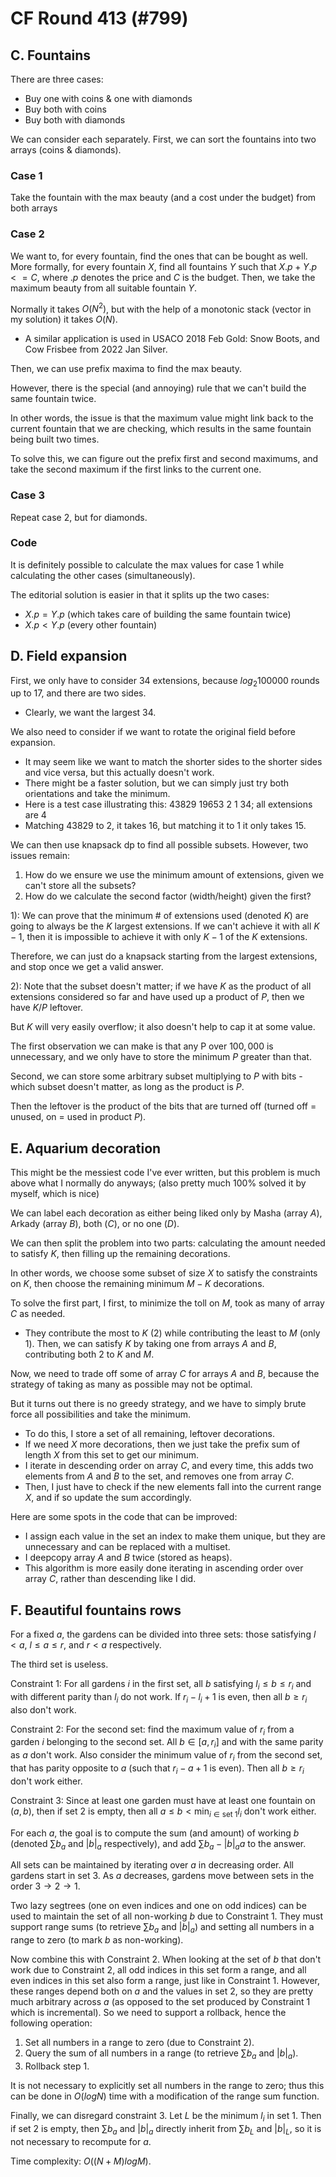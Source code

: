 # CF Round 413 (#799)

## C. Fountains

There are three cases:
 - Buy one with coins & one with diamonds
 - Buy both with coins
 - Buy both with diamonds

We can consider each separately. First, we can sort the fountains into two arrays (coins & diamonds).

### Case 1
Take the fountain with the max beauty (and a cost under the budget) from both arrays

### Case 2
We want to, for every fountain, find the ones that can be bought as well.
More formally, for every fountain $X$, find all fountains $Y$ such that $X.p+Y.p <= C$, where $.p$ denotes the price and $C$ is the budget.
Then, we take the maximum beauty from all suitable fountain $Y$.

Normally it takes $O(N^2)$, but with the help of a monotonic stack (vector in my solution) it takes $O(N)$.
 - A similar application is used in USACO 2018 Feb Gold: Snow Boots, and Cow Frisbee from 2022 Jan Silver.

Then, we can use prefix maxima to find the max beauty.

However, there is the special (and annoying) rule that we can't build the same fountain twice.

In other words, the issue is that the maximum value might link back to the current fountain that we are checking,
which results in the same fountain being built two times.

To solve this, we can figure out the prefix first and second maximums, and take the second maximum if the first links to the current one.

### Case 3
Repeat case 2, but for diamonds.

### Code
It is definitely possible to calculate the max values for case 1 while calculating the other cases (simultaneously).

The editorial solution is easier in that it splits up the two cases:
 - $X.p = Y.p$ (which takes care of building the same fountain twice)
 - $X.p < Y.p$ (every other fountain)

## D. Field expansion
First, we only have to consider $34$ extensions, because $log_2 100000$ rounds up to $17$, and there are two sides.
 - Clearly, we want the largest $34$.

We also need to consider if we want to rotate the original field before expansion.
 - It may seem like we want to match the shorter sides to the shorter sides and vice versa, but this actually doesn't work.
 - There might be a faster solution, but we can simply just try both orientations and take the minimum.
 - Here is a test case illustrating this: 43829 19653 2 1 34; all extensions are 4
 - Matching 43829 to 2, it takes 16, but matching it to 1 it only takes 15.

We can then use knapsack dp to find all possible subsets. However, two issues remain:
1) How do we ensure we use the minimum amount of extensions, given we can't store all the subsets?
2) How do we calculate the second factor (width/height) given the first?

1): We can prove that the minimum # of extensions used (denoted $K$) are going to always be the $K$ largest extensions. If we can't achieve it with all $K-1$, then it is impossible to achieve it with only $K-1$ of the $K$ extensions.

Therefore, we can just do a knapsack starting from the largest extensions, and stop once we get a valid answer.

2): Note that the subset doesn't matter; if we have $K$ as the product of all extensions considered so far and have used up a product of $P$, then we have $K/P$ leftover.

But $K$ will very easily overflow; it also doesn't help to cap it at some value.

The first observation we can make is that any P over $100,000$ is unnecessary, and we only have to store the minimum $P$ greater than that.

Second, we can store some arbitrary subset multiplying to $P$ with bits - which subset doesn't matter, as long as the product is $P$.

Then the leftover is the product of the bits that are turned off (turned off = unused, on = used in product $P$).

## E. Aquarium decoration
This might be the messiest code I've ever written, but this problem is much above what I normally do anyways;
(also pretty much 100% solved it by myself, which is nice)

We can label each decoration as either being liked only by Masha (array $A$), Arkady (array $B$), both ($C$), or no one ($D$).

We can then split the problem into two parts: calculating the amount needed to satisfy $K$, then filling up the remaining decorations.

In other words, we choose some subset of size $X$ to satisfy the constraints on $K$, then choose the remaining minimum $M-K$ decorations.

To solve the first part, I first, to minimize the toll on $M$, took as many of array $C$ as needed.
 - They contribute the most to $K$ ($2$) while contributing the least to $M$ (only $1$).
Then, we can satisfy $K$ by taking one from arrays $A$ and $B$, contributing both $2$ to $K$ and $M$.

Now, we need to trade off some of array $C$ for arrays $A$ and $B$, because the strategy of taking as many as possible may not be optimal.

But it turns out there is no greedy strategy, and we have to simply brute force all possibilities and take the minimum.
 - To do this, I store a set of all remaining, leftover decorations.
 - If we need $X$ more decorations, then we just take the prefix sum of length $X$ from this set to get our minimum.
 - I iterate in descending order on array $C$, and every time, this adds two elements from $A$ and $B$ to the set, and removes one from array $C$.
 - Then, I just have to check if the new elements fall into the current range $X$, and if so update the sum accordingly.

Here are some spots in the code that can be improved:
 - I assign each value in the set an index to make them unique, but they are unnecessary and can be replaced with a multiset.
 - I deepcopy array $A$ and $B$ twice (stored as heaps).
 - This algorithm is more easily done iterating in ascending order over array $C$, rather than descending like I did.

## F. Beautiful fountains rows
For a fixed $a$, the gardens can be divided into three sets: those satisfying $l<a$, $l\le{a}\le{r}$, and $r<a$ respectively.

The third set is useless.

Constraint 1: For all gardens $i$ in the first set, all $b$ satisfying $l_i\le{b}\le{r_i}$ and with different parity than $l_i$ do not work. If $r_i-l_i+1$ is even, then all $b\ge{r_i}$ also don't work.

Constraint 2: For the second set: find the maximum value of $r_i$ from a garden $i$ belonging to the second set. All $b\in[a,r_i]$ and with the same parity as $a$ don't work. Also consider the minimum value of $r_i$ from the second set, that has parity opposite to $a$ (such that $r_i-a+1$ is even). Then all $b\ge{r_i}$ don't work either.

Constraint 3: Since at least one garden must have at least one fountain on $(a,b)$, then if set $2$ is empty, then all $a\le{b}<{\min_{i\in{\text{set 1}}}{l_i}}$ don't work either.

For each $a$, the goal is to compute the sum (and amount) of working $b$ (denoted $\sum{b_a}$ and $|b|_a$ respectively), and add $\sum{b_a}-|b|_a{a}$ to the answer.

All sets can be maintained by iterating over $a$ in decreasing order. All gardens start in set $3$. As $a$ decreases, gardens move between sets in the order $3\rightarrow{2}\rightarrow{1}$.

Two lazy segtrees (one on even indices and one on odd indices) can be used to maintain the set of all non-working $b$ due to Constraint 1. They must support range sums (to retrieve $\sum{b_a}$ and $|b|_a$) and setting all numbers in a range to zero (to mark $b$ as non-working).

Now combine this with Constraint 2. When looking at the set of $b$ that don't work due to Constraint 2, all odd indices in this set form a range, and all even indices in this set also form a range, just like in Constraint 1. However, these ranges depend both on $a$ and the values in set $2$, so they are pretty much arbitrary across $a$ (as opposed to the set produced by Constraint $1$ which is incremental). So we need to support a rollback, hence the following operation:
 1) Set all numbers in a range to zero (due to Constraint 2).
 2) Query the sum of all numbers in a range (to retrieve $\sum{b_a}$ and $|b|_a$).
 3) Rollback step 1.

It is not necessary to explicitly set all numbers in the range to zero; thus this can be done in $O(logN)$ time with a modification of the range sum function.

Finally, we can disregard constraint $3$. Let $L$ be the minimum $l_i$ in set $1$. Then if set $2$ is empty, then $\sum{b_a}$ and $|b|_a$ directly inherit from $\sum{b_L}$ and $|b|_L$, so it is not necessary to recompute for $a$.

Time complexity: $O((N+M)logM)$.